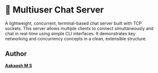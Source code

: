 # 💬 Multiuser Chat Server

A lightweight, concurrent, terminal-based chat server built with TCP sockets. This server allows multiple clients to connect simultaneously and chat in real-time using simple CLI interfaces. It demonstrates key networking and concurrency concepts in a clean, extensible structure.

 ## Author
 [**Aakaash M S**](https://github.com/msaakaash)
 
